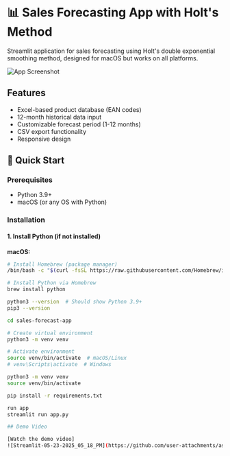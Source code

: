 # 📊 Sales Forecasting App with Holt's Method

Streamlit application for sales forecasting using Holt's double exponential smoothing method, designed for macOS but works on all platforms.

![App Screenshot](screenshot.png)

## Features
- Excel-based product database (EAN codes)
- 12-month historical data input
- Customizable forecast period (1-12 months)
- CSV export functionality
- Responsive design

## 🚀 Quick Start

### Prerequisites
- Python 3.9+
- macOS (or any OS with Python)

### Installation

#### 1. Install Python (if not installed)
**macOS:**
```bash
# Install Homebrew (package manager)
/bin/bash -c "$(curl -fsSL https://raw.githubusercontent.com/Homebrew/install/HEAD/install.sh)"

# Install Python via Homebrew
brew install python

python3 --version  # Should show Python 3.9+
pip3 --version

cd sales-forecast-app

# Create virtual environment
python3 -m venv venv

# Activate environment
source venv/bin/activate  # macOS/Linux
# venv\Scripts\activate  # Windows

python3 -m venv venv
source venv/bin/activate

pip install -r requirements.txt

run app
streamlit run app.py

## Demo Video

[Watch the demo video]
![Streamlit-05-23-2025_05_18_PM](https://github.com/user-attachments/assets/b2ec6712-0ebf-4f3e-ae92-480e56b9c896)

